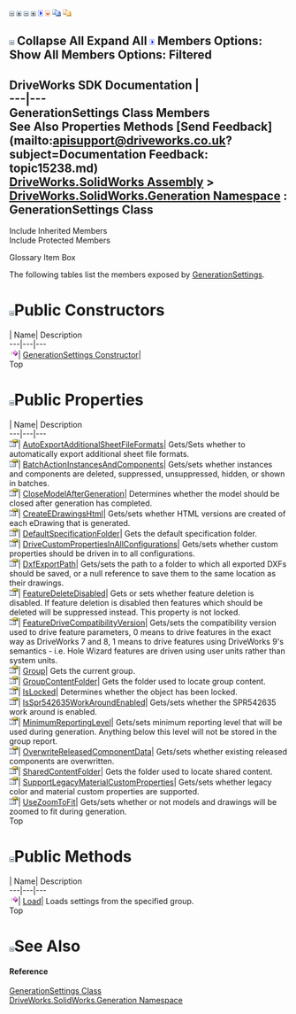 ![](dotnetimages/collapse.gif) ![](dotnetimages/expand.gif) ![](dotnetimages/collapse.gif) ![](dotnetimages/expand.gif) ![](dotnetimages/drpdown.gif) ![](dotnetimages/drpdown_orange.gif) ![](dotnetimages/copycode.gif) ![](dotnetimages/copycodeHighlight.gif)

![](dotnetimages/collapse.gif) Collapse All Expand All ![](dotnetimages/drpdown.gif) Members Options: Show All  Members Options: Filtered   
---  
DriveWorks SDK Documentation  |   
---|---  
GenerationSettings Class Members   
See Also Properties Methods [Send Feedback](mailto:apisupport@driveworks.co.uk?subject=Documentation Feedback: topic15238.md)  
[DriveWorks.SolidWorks Assembly](topic13342.md) > [DriveWorks.SolidWorks.Generation Namespace](topic15094.md) : GenerationSettings Class  
---  
  
Include Inherited Members    
Include Protected Members  


Glossary Item Box

The following tables list the members exposed by [GenerationSettings](topic15238.md).

# ![](dotnetimages/collapse.gif)Public Constructors

| Name| Description  
---|---|---  
![Public Constructor](dotnetimages/publicConstructor.gif)| [GenerationSettings Constructor](topic15244.md)|   
Top

# ![](dotnetimages/collapse.gif)Public Properties

| Name| Description  
---|---|---  
![Public Property](dotnetimages/publicProperty.gif)| [AutoExportAdditionalSheetFileFormats](topic15246.md)| Gets/Sets whether to automatically export additional sheet file formats.   
![Public Property](dotnetimages/publicProperty.gif)| [BatchActionInstancesAndComponents](topic15247.md)| Gets/sets whether instances and components are deleted, suppressed, unsuppressed, hidden, or shown in batches.   
![Public Property](dotnetimages/publicProperty.gif)| [CloseModelAfterGeneration](topic15248.md)| Determines whether the model should be closed after generation has completed.   
![Public Property](dotnetimages/publicProperty.gif)| [CreateEDrawingsHtml](topic15249.md)| Gets/sets whether HTML versions are created of each eDrawing that is generated.   
![Public Property](dotnetimages/publicProperty.gif)| [DefaultSpecificationFolder](topic15250.md)| Gets the default specification folder.   
![Public Property](dotnetimages/publicProperty.gif)| [DriveCustomPropertiesInAllConfigurations](topic15251.md)| Gets/sets whether custom properties should be driven in to all configurations.   
![Public Property](dotnetimages/publicProperty.gif)| [DxfExportPath](topic15252.md)| Gets/sets the path to a folder to which all exported DXFs should be saved, or a null reference to save them to the same location as their drawings.   
![Public Property](dotnetimages/publicProperty.gif)| [FeatureDeleteDisabled](topic15253.md)| Gets or sets whether feature deletion is disabled. If feature deletion is disabled then features which should be deleted will be suppressed instead. This property is not locked.   
![Public Property](dotnetimages/publicProperty.gif)| [FeatureDriveCompatibilityVersion](topic15254.md)| Gets/sets the compatibility version used to drive feature parameters, 0 means to drive features in the exact way as DriveWorks 7 and 8, 1 means to drive features using DriveWorks 9's semantics - i.e. Hole Wizard features are driven using user units rather than system units.   
![Public Property](dotnetimages/publicProperty.gif)| [Group](topic15255.md)| Gets the current group.   
![Public Property](dotnetimages/publicProperty.gif)| [GroupContentFolder](topic15256.md)| Gets the folder used to locate group content.   
![Public Property](dotnetimages/publicProperty.gif)| [IsLocked](topic15257.md)| Determines whether the object has been locked.   
![Public Property](dotnetimages/publicProperty.gif)| [IsSpr542635WorkAroundEnabled](topic15258.md)| Gets/sets whether the SPR542635 work around is enabled.   
![Public Property](dotnetimages/publicProperty.gif)| [MinimumReportingLevel](topic15259.md)| Gets/sets minimum reporting level that will be used during generation. Anything below this level will not be stored in the group report.   
![Public Property](dotnetimages/publicProperty.gif)| [OverwriteReleasedComponentData](topic15260.md)| Gets/sets whether existing released components are overwritten.   
![Public Property](dotnetimages/publicProperty.gif)| [SharedContentFolder](topic15261.md)| Gets the folder used to locate shared content.   
![Public Property](dotnetimages/publicProperty.gif)| [SupportLegacyMaterialCustomProperties](topic15262.md)| Gets/sets whether legacy color and material custom properties are supported.   
![Public Property](dotnetimages/publicProperty.gif)| [UseZoomToFit](topic15263.md)| Gets/sets whether or not models and drawings will be zoomed to fit during generation.   
Top

# ![](dotnetimages/collapse.gif)Public Methods

| Name| Description  
---|---|---  
![Public Method](dotnetimages/publicMethod.gif)| [Load](topic15245.md)| Loads settings from the specified group.   
Top

# ![](dotnetimages/collapse.gif)See Also

#### Reference

[GenerationSettings Class](topic15238.md)   
[DriveWorks.SolidWorks.Generation Namespace](topic15094.md)


